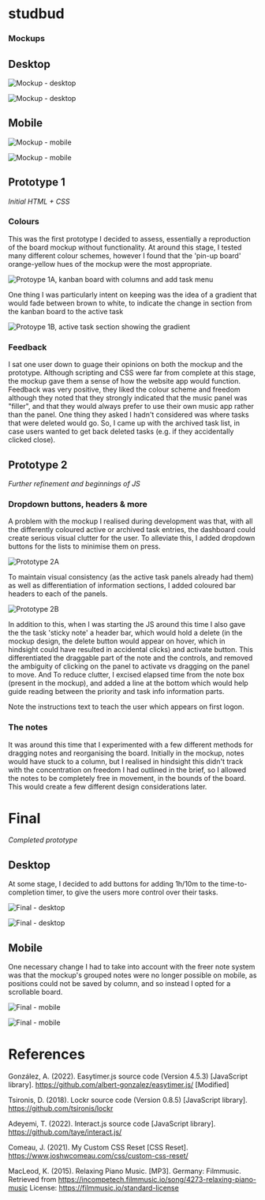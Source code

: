 # studbud

### Mockups

## Desktop

![Mockup - desktop](/doc/images/mockup/Desktop_Active.png)

![Mockup - desktop](/doc/images/mockup/Desktop_Board.png)

## Mobile

![Mockup - mobile](/doc/images/mockup/Mobile_Active.png)

![Mockup - mobile](/doc/images/mockup/Mobile_Board.png)


## Prototype 1

*Initial HTML + CSS*

### Colours

This was the first prototype I decided to assess, essentially a reproduction of the board mockup without functionality. At around this stage, I tested many different colour schemes, however I found that the 'pin-up board' orange-yellow hues of the mockup were the most appropriate. 

![Protoype 1A, kanban board with columns and add task menu](/doc/images/Proto4.png)

One thing I was particularly intent on keeping was the idea of a gradient that would fade between brown to white, to indicate the change in section from the kanban board to the active task

![Protoype 1B, active task section showing the gradient](/doc/images/Proto4a.png)

### Feedback

I sat one user down to guage their opinions on both the mockup and the prototype. Although scripting and CSS were far from complete at this stage, the mockup gave them a sense of how the website app would function. Feedback was very positive, they liked the colour scheme and freedom although they noted that they strongly indicated that the music panel was "filler", and that they would always prefer to use their own music app rather than the panel. One thing they asked I hadn't considered was where tasks that were deleted would go. So, I came up with the archived task list, in case users wanted to get back deleted tasks (e.g. if they accidentally clicked close).

## Prototype 2

*Further refinement and beginnings of JS*

### Dropdown buttons, headers & more

A problem with the mockup I realised during development was that, with all the differently coloured active or archived task entries, the dashboard could create serious visual clutter for the user. To alleviate this, I added dropdown buttons for the lists to minimise them on press.

![Prototype 2A](/doc/images/Proto5.png)

To maintain visual consistency (as the active task panels already had them) as well as differentiation of information sections, I added coloured bar headers to each of the panels.

![Prototype 2B](/doc/images/Proto6.png)

In addition to this, when I was starting the JS around this time I also gave the the task 'sticky note' a header bar, which would hold a delete (in the mockup design, the delete button would appear on hover, which in hindsight could have resulted in accidental clicks) and activate button. This differentiated the draggable part of the note and the controls, and removed the ambiguity of clicking on the panel to activate vs dragging on the panel to move. And To reduce clutter, I excised elapsed time from the note box (present in the mockup), and added a line at the bottom which would help guide reading between the priority and task info information parts.

Note the instructions text to teach the user which appears on first logon. 

### The notes

It was around this time that I experimented with a few different methods for dragging notes and reorganising the board. Initially in the mockup, notes would have stuck to a column, but I realised in hindsight this didn't track with the concentration on freedom I had outlined in the brief, so I allowed the notes to be completely free in movement, in the bounds of the board. This would create a few different design considerations later.

# Final

*Completed prototype*

## Desktop

At some stage, I decided to add buttons for adding 1h/10m to the time-to-completion timer, to give the users more control over their tasks. 

![Final - desktop](/doc/images/Proto11a.png)

![Final - desktop](/doc/images/Proto11b.png)

## Mobile

One necessary change I had to take into account with the freer note system was that the mockup's grouped notes were no longer possible on mobile, as positions could not be saved by column, and so instead I opted for a scrollable board.

![Final - mobile](/doc/images/Proto11aM.png)

![Final - mobile](/doc/images/Proto11bM.png)


# References
González, A. (2022). Easytimer.js source code (Version 4.5.3) [JavaScript library]. https://github.com/albert-gonzalez/easytimer.js/ [Modified]

Tsironis, D. (2018). Lockr source code (Version 0.8.5) [JavaScript library]. https://github.com/tsironis/lockr 

Adeyemi, T. (2022). Interact.js source code [JavaScript library]. https://github.com/taye/interact.js/ 

Comeau, J. (2021). My Custom CSS Reset [CSS Reset]. https://www.joshwcomeau.com/css/custom-css-reset/

MacLeod, K. (2015). Relaxing Piano Music. [MP3]. Germany: Filmmusic. Retrieved from https://incompetech.filmmusic.io/song/4273-relaxing-piano-music License: https://filmmusic.io/standard-license